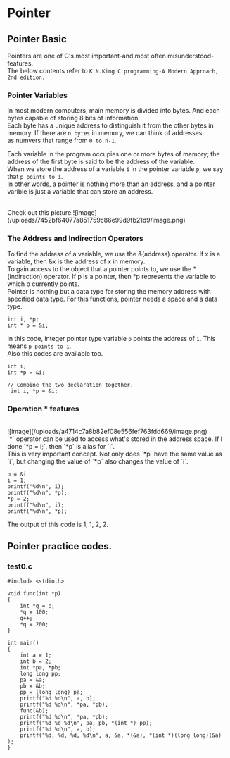 # Pointer

## Pointer Basic

Pointers are one of C's most important-and most often misunderstood-features.<br>
The below contents refer to `K.N.King C programming-A Modern Approach, 2nd edition.`

### Pointer Variables
In most modern computers, main memory is divided into bytes. And each bytes capable of storing 8 bits of information.<br>
Each byte has a unique address to distinguish it from the other bytes in memory. If there are `n bytes` in memory, we can think of addresses<br>
as numvers that range from `0 to n-1`.
<br>

Each variable in the program occupies one or more bytes of memory; the address of the first byte is said to be the address of the variable.<br>
When we store the address of a variable `i` in the pointer variable `p`, we say that `p points to i`. <br>
In other words, a pointer is nothing more than an address, and a pointer varible is just a variable that can store an address.<br>

<br>
Check out this picture.![image](/uploads/7452bf64077a851759c86e99d9fb21d9/image.png)
<br>

### The Address and Indirection Operators
To find the address of a variable, we use the &(address) operator. If x is a variable, then &x is the address of x in memory.<br>
To gain access to the object that a pointer points to, we use the *(indirection) operator. If p is a pointer, then *p represents the variable to which p currently points.<br>
Pointer is nothing but a data type for storing the memory address with specified data type. For this functions, pointer needs a space and a data type.<br>

```
int i, *p;
int * p = &i;
```
In this code, integer pointer type variable `p` points the address of `i`. This means `p points to i`.<br>
Also this codes are available too.
```
int i;
int *p = &i;

// Combine the two declaration together.
 int i, *p = &i;
```
### Operation * features
<br>
![image](/uploads/a4714c7a8b82ef08e556fef763fdd669/image.png)<br>
`*` operator can be used to access what's stored in the address space. If I done `*p = i;`, then `*p` is alias for `i`.<br>
This is very important concept. Not only does `*p` have the same value as `i`, but changing the value of `*p` also changes the value of `i`.

```
p = &i
i = 1;
printf("%d\n", i);
printf("%d\n", *p);
*p = 2;
printf("%d\n", i);
printf("%d\n", *p);
```
The output of this code is 1, 1, 2, 2.

## Pointer practice codes.

### test0.c

```
#include <stdio.h>

void func(int *p)
{
    int *q = p;
    *q = 100;
    q++;
    *q = 200;
}

int main()
{
    int a = 1;
    int b = 2;
    int *pa, *pb;
    long long pp; 
	pa = &a; 
	pb = &b; 
	pp = (long long) pa; 
	printf("%d %d\n", a, b);
    printf("%d %d\n", *pa, *pb);
	func(&b); 
	printf("%d %d\n", *pa, *pb);
	printf("%d %d %d\n", pa, pb, *(int *) pp);
	printf("%d %d\n", a, b);
	printf("%d, %d, %d, %d\n", a, &a, *(&a), *(int *)(long long)(&a) );
}
```
